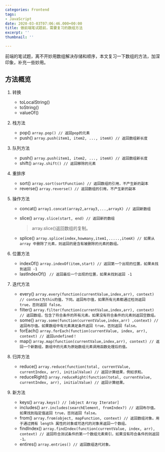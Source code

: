 ```yaml
---
categories: Frontend
tags:
- JavaScript
date: 2020-03-03T07:06:46.000+00:00
title: 做前端笔试题前，需要复习的数组方法
excerpt: ''
thumbnail: ''

---
```

前端的笔试题，离不开妙用数组解决存储和顺序，本文复习一下数组的方法，加深印象，补充一些妙用。

## 方法概览

1. 转换
	- toLocalString()
    - toString()
    - valueOf()
    
2. 栈方法
	- pop() `array.pop() // 返回pop的元素`
    - push() `array.push(item1, item2, ..., itemX) // 返回数组新长度`
    
3. 队列方法
	- push() `array.push(item1, item2, ..., itemX) // 返回数组新长度`
    - shift() `array.shift() // 返回移除的元素`
    
4. 重排序
	- sort() `array.sort(sortFunction) // 返回数组的引用，不产生新的副本`
    - reverse() `array.reverse() // 返回数组的引用，不产生新的副本`
    
5. 操作方法
	- concat() `array1.concat(array2,array3,...,arrayX) // 返回新数组`
    - slice() `array.slice(start, end) // 返回新的数组`
    
      > array.slice()返回数组的复制。
        
    - splice() `array.splice(index,howmany,item1,.....,itemX) // 如果从 array 中删除了元素，则返回的是含有被删除的元素的数组。`

6. 位置方法
	- indexOf() `array.indexOf(item,start) // 返回第一个出现的位置，如果未找到返回 -1`
    - lastIndexOf() ` // 返回最后一个出现的位置，如果未找到返回 -1`
    
7. 迭代方法
	- every() `array.every(function(currentValue,index,arr), context) // context为this的值，下同。返回布尔值，如果所有元素都通过检测返回 true，否则返回 false。`
    - filter() `array.filter(function(currentValue,index,arr), context) // 返回数组，包含了符合条件的所有元素。如果没有符合条件的元素则返回空数组。`
    - some() `array.some(function(currentValue,index,arr) ,context) // 返回布尔值。如果数组中有元素满足条件返回 true，否则返回 false。`
    - forEach() `array.forEach(function(currentValue, index, arr), context) // 返回undefined！`
    - map() `array.map(function(currentValue,index,arr), context) // 返回一个新数组，数组中的元素为原始数组元素调用函数处理后的值。`
    
8. 归并方法
	- reduce() `array.reduce(function(total, currentValue, currentIndex, arr), initialValue) // 返回计算结果，例如求和。`
    - reduceRight() `array.reduceRight(function(total, currentValue, currentIndex, arr), initialValue) // 返回计算结果。`
    
9. 新方法
	- keys() `array.keys() // [object Array Iterator]`
    - includes() `arr.includes(searchElement, fromIndex?) // 返回布尔值。如果找到指定值返回 true，否则返回 false。`
    - from() `array.from(object, mapFunction, context) // 返回数组对象。用于通过拥有 length 属性的对象或可迭代的对象来返回一个数组。`
    - findIndex() `array.findIndex(function(currentValue, index, arr), context) // 返回符合测试条件的第一个数组元素索引，如果没有符合条件的则返回 -1。` 
    - entires() `array.entries() // 返回数组迭代对象。`